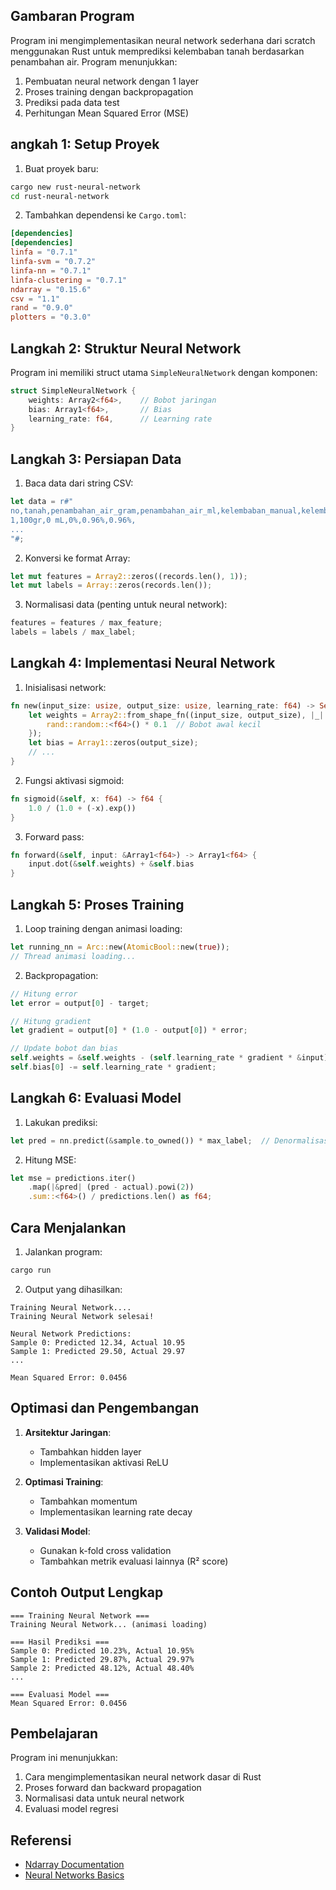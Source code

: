 ## Gambaran Program
Program ini mengimplementasikan neural network sederhana dari scratch menggunakan Rust untuk memprediksi kelembaban tanah berdasarkan penambahan air. Program menunjukkan:

1. Pembuatan neural network dengan 1 layer
2. Proses training dengan backpropagation
3. Prediksi pada data test
4. Perhitungan Mean Squared Error (MSE)

## angkah 1: Setup Proyek
1. Buat proyek baru:
```bash
cargo new rust-neural-network
cd rust-neural-network
```

2. Tambahkan dependensi ke `Cargo.toml`:
```toml
[dependencies]
[dependencies]
linfa = "0.7.1"
linfa-svm = "0.7.2"
linfa-nn = "0.7.1"
linfa-clustering = "0.7.1"
ndarray = "0.15.6"
csv = "1.1"
rand = "0.9.0"
plotters = "0.3.0"
```

## Langkah 2: Struktur Neural Network
Program ini memiliki struct utama `SimpleNeuralNetwork` dengan komponen:

```rust
struct SimpleNeuralNetwork {
    weights: Array2<f64>,    // Bobot jaringan
    bias: Array1<f64>,       // Bias
    learning_rate: f64,      // Learning rate
}
```

## Langkah 3: Persiapan Data
1. Baca data dari string CSV:
```rust
let data = r#"
no,tanah,penambahan_air_gram,penambahan_air_ml,kelembaban_manual,kelembaban_sensor,selisih
1,100gr,0 mL,0%,0.96%,0.96%,
...
"#;
```

2. Konversi ke format Array:
```rust
let mut features = Array2::zeros((records.len(), 1));
let mut labels = Array::zeros(records.len());
```

3. Normalisasi data (penting untuk neural network):
```rust
features = features / max_feature;
labels = labels / max_label;
```

## Langkah 4: Implementasi Neural Network
1. Inisialisasi network:
```rust
fn new(input_size: usize, output_size: usize, learning_rate: f64) -> Self {
    let weights = Array2::from_shape_fn((input_size, output_size), |_| {
        rand::random::<f64>() * 0.1  // Bobot awal kecil
    });
    let bias = Array1::zeros(output_size);
    // ...
}
```

2. Fungsi aktivasi sigmoid:
```rust
fn sigmoid(&self, x: f64) -> f64 {
    1.0 / (1.0 + (-x).exp())
}
```

3. Forward pass:
```rust
fn forward(&self, input: &Array1<f64>) -> Array1<f64> {
    input.dot(&self.weights) + &self.bias
}
```

## Langkah 5: Proses Training
1. Loop training dengan animasi loading:
```rust
let running_nn = Arc::new(AtomicBool::new(true));
// Thread animasi loading...
```

2. Backpropagation:
```rust
// Hitung error
let error = output[0] - target;

// Hitung gradient
let gradient = output[0] * (1.0 - output[0]) * error;

// Update bobot dan bias
self.weights = &self.weights - (self.learning_rate * gradient * &input).into_shape(...);
self.bias[0] -= self.learning_rate * gradient;
```

## Langkah 6: Evaluasi Model
1. Lakukan prediksi:
```rust
let pred = nn.predict(&sample.to_owned()) * max_label;  // Denormalisasi
```

2. Hitung MSE:
```rust
let mse = predictions.iter()
    .map(|&pred| (pred - actual).powi(2))
    .sum::<f64>() / predictions.len() as f64;
```

## Cara Menjalankan
1. Jalankan program:
```bash
cargo run
```

2. Output yang dihasilkan:
```
Training Neural Network....
Training Neural Network selesai!

Neural Network Predictions:
Sample 0: Predicted 12.34, Actual 10.95
Sample 1: Predicted 29.50, Actual 29.97
...

Mean Squared Error: 0.0456
```

## Optimasi dan Pengembangan
1. **Arsitektur Jaringan**:
   - Tambahkan hidden layer
   - Implementasikan aktivasi ReLU

2. **Optimasi Training**:
   - Tambahkan momentum
   - Implementasikan learning rate decay

3. **Validasi Model**:
   - Gunakan k-fold cross validation
   - Tambahkan metrik evaluasi lainnya (R² score)

## Contoh Output Lengkap
```
=== Training Neural Network ===
Training Neural Network... (animasi loading)

=== Hasil Prediksi ===
Sample 0: Predicted 10.23%, Actual 10.95%
Sample 1: Predicted 29.87%, Actual 29.97%
Sample 2: Predicted 48.12%, Actual 48.40%
...

=== Evaluasi Model ===
Mean Squared Error: 0.0456
```

## Pembelajaran
Program ini menunjukkan:
1. Cara mengimplementasikan neural network dasar di Rust
2. Proses forward dan backward propagation
3. Normalisasi data untuk neural network
4. Evaluasi model regresi

## Referensi
- [Ndarray Documentation](https://docs.rs/ndarray/latest/ndarray/)
- [Neural Networks Basics](https://towardsdatascience.com/neural-networks-from-scratch-easy-vs-hard-b26ddc2e89c7)
